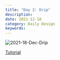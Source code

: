 ```yaml
---
title: "Day 2: Drip"
description: 
date: 2021-12-18 
category: Daily Design
keywords: 
---
```


![2021-18-Dec-Drip](https://user-images.githubusercontent.com/3475947/146664601-c4efe98c-152f-4801-a59d-e0d56df247c6.png)

[Tutorial](https://www.youtube.com/watch?v=9KShu1sCkBc)
